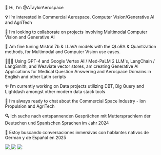 **👋** Hi, I’m @ATaylorAerospace

**💡** I’m interested in Commercial Aerospace, Computer Vision/Generative AI and AgriTech

**💫** I’m looking to collaborate on projects involving Multimodal Computer Vision and Generative AI

**🤖** Am fine tuning Mistral 7b & LLaVA models with the QLoRA & Quantization methods, for Multimodal and Computer Vision use cases.

**👨🏽‍💻** Using GPT-4 and Google Vertex AI / Med-PaLM 2 LLM's, LangChain / LangSmith, and Weaviate vector stores, am creating Generative AI Applications for Medical Question Answering and Aerospace Domains in English and other Latin scripts

**✨** I’m currently working on Data projects utilizing DBT, Big Query and Lightdash amongst other modern data stack tools

**🚀** I’m always ready to chat about the Commercial Space Industry - Ion Propulsion and AgriTech

**🔍** Ich suche nach entspannenden Gesprächen mit Muttersprachlern der Deutschen und Spanischen Sprachen im Jahr 2024

**📖** Estoy buscando conversaciones inmersivas con hablantes nativos de German y de Español en 2025



<a href="mailto:ameedtaylor@gmail.com"><img src="https://camo.githubusercontent.com/66c49360ba8aa1a8e2cac17b6b48cfc809479fc8908a92b6f2c361f22cc1f893/68747470733a2f2f696d672e736869656c64732e696f2f62616467652f2d476d61696c2d4431343833363f7374796c653d666f722d7468652d6261646765266c6f676f3d476d61696c266c6f676f436f6c6f723d7768697465" data-canonical-src="https://img.shields.io/badge/-Gmail-D14836?style=for-the-badge&amp;logo=Gmail&amp;logoColor=white" style="max-width: 100%;"></a><a href="https://www.linkedin.com/in/ameedtaylor">  <img src="https://camo.githubusercontent.com/71924561236b297d0d9586b0a306d77c776e9e7a53a129550007091281cd636e/68747470733a2f2f696d672e736869656c64732e696f2f62616467652f2d4c696e6b6564496e2d3030373742353f7374796c653d666f722d7468652d6261646765266c6f676f3d4c696e6b6564696e266c6f676f436f6c6f723d7768697465" data-canonical-src="https://img.shields.io/badge/-LinkedIn-0077B5?style=for-the-badge&amp;logo=Linkedin&amp;logoColor=white" style="max-width: 100%;"></a>  <a href="https://about.me/ameedtaylor" rel="nofollow"><img src="https://camo.githubusercontent.com/933e8a2822f5414a18a7841d325a7849862dc49e6539ea52b042a38b8ea1d3bb/68747470733a2f2f696d672e736869656c64732e696f2f62616467652f2d5745422d4646343038383f7374796c653d666f722d7468652d6261646765266c6f676f3d4875676f266c6f676f436f6c6f723d7768697465" data-canonical-src="https://img.shields.io/badge/-WEB-FF4088?style=for-the-badge&amp;logo=Hugo&amp;logoColor=white" style="max-width: 100%;"></a>
